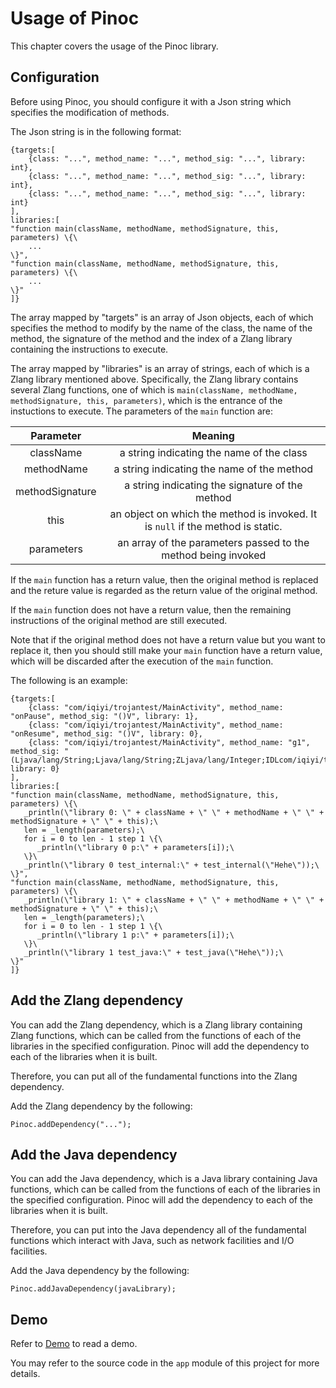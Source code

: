 # Usage of Pinoc

This chapter covers the usage of the Pinoc library.

## Configuration

Before using Pinoc, you should configure it with a Json string which specifies the modification of
methods.

The Json string is in the following format:

```
{targets:[
    {class: "...", method_name: "...", method_sig: "...", library: int},
    {class: "...", method_name: "...", method_sig: "...", library: int},
    {class: "...", method_name: "...", method_sig: "...", library: int}
],
libraries:[
"function main(className, methodName, methodSignature, this, parameters) \{\
    ...
\}",
"function main(className, methodName, methodSignature, this, parameters) \{\
    ...
\}"
]}
```

The array mapped by "targets" is an array of Json objects,
each of which specifies the method to modify by the name of the class, the name of the method,
the signature of the method and the index of a Zlang library containing the instructions to execute.

The array mapped by "libraries" is an array of strings,
each of which is a Zlang library mentioned above. Specifically, the Zlang library contains several Zlang
functions, one of which is `main(className, methodName, methodSignature, this, parameters)`,
which is the entrance of the instuctions to execute. The parameters of the `main` function are:

| Parameter | Meaning |
| :------: | :------:|
|  className | a string indicating the name of the class|
|  methodName | a string indicating the name of the method|
|  methodSignature| a string indicating the signature of the method|
|  this      | an object on which the method is invoked. It is `null` if the method is static.|
| parameters| an array of the parameters passed to the method being invoked|

If the `main` function has a return value, then the original method is replaced and the reture value
is regarded as the return value of the original method.

If the `main` function does not have a return value, then the remaining instructions of the original
method are still executed.

Note that if the original method does not have a return value but you want to replace it, then
you should still make your `main` function have a return value, which will be discarded after
the execution of the `main` function.

The following is an example:

```
{targets:[
    {class: "com/iqiyi/trojantest/MainActivity", method_name: "onPause", method_sig: "()V", library: 1},
    {class: "com/iqiyi/trojantest/MainActivity", method_name: "onResume", method_sig: "()V", library: 0},
    {class: "com/iqiyi/trojantest/MainActivity", method_name: "g1", method_sig: "(Ljava/lang/String;Ljava/lang/String;ZLjava/lang/Integer;IDLcom/iqiyi/trojantest/MainActivity;Ljava/lang/Boolean;)V", library: 0}
],
libraries:[
"function main(className, methodName, methodSignature, this, parameters) \{\
   _println(\"library 0: \" + className + \" \" + methodName + \" \" + methodSignature + \" \" + this);\
   len = _length(parameters);\
   for i = 0 to len - 1 step 1 \{\
      _println(\"library 0 p:\" + parameters[i]);\
   \}\
   _println(\"library 0 test_internal:\" + test_internal(\"Hehe\"));\
\}",
"function main(className, methodName, methodSignature, this, parameters) \{\
   _println(\"library 1: \" + className + \" \" + methodName + \" \" + methodSignature + \" \" + this);\
   len = _length(parameters);\
   for i = 0 to len - 1 step 1 \{\
      _println(\"library 1 p:\" + parameters[i]);\
   \}\
   _println(\"library 1 test_java:\" + test_java(\"Hehe\"));\
\}"
]}
```

## Add the Zlang dependency

You can add the Zlang dependency, which is a Zlang library containing Zlang functions,
which can be called from the functions of each of the libraries in the specified configuration.
Pinoc will add the dependency to each of the libraries when it is built.

Therefore, you can put all of the fundamental functions into the Zlang dependency.

Add the Zlang dependency by the following:

```
Pinoc.addDependency("...");
```

## Add the Java dependency

You can add the Java dependency, which is a Java library containing Java functions,
which can be called from the functions of each of the libraries in the specified configuration.
Pinoc will add the dependency to each of the libraries when it is built.

Therefore, you can put into the Java dependency all of the fundamental functions which interact
with Java, such as network facilities and I/O facilities.

Add the Java dependency by the following:

```
Pinoc.addJavaDependency(javaLibrary);
```

## Demo

Refer to [Demo](pinoc_demo.md) to read a demo.

You may refer to the source code in the `app` module of this project for more details.